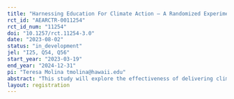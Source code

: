 ```yaml
---
title: "Harnessing Education For Climate Action – A Randomized Experiment in Bangladesh secondary schools"
rct_id: "AEARCTR-0011254"
rct_id_num: "11254"
doi: "10.1257/rct.11254-3.0"
date: "2023-08-02"
status: "in_development"
jel: "I25, Q54, Q56"
start_year: "2023-03-19"
end_year: "2024-12-31"
pi: "Teresa Molina tmolina@hawaii.edu"
abstract: "This study will explore the effectiveness of delivering climate change education in schools, using a randomized controlled trial (RCT) in Bangladesh. The primary objective is to examine the impact of two information interventions on students' and teachers' climate change knowledge, attitudes, and willingness to take action against climate change. Another goal is to investigate whether enhanced climate change awareness leads to greater interest in and pursuit of STEM fields. "
layout: registration
---
```


